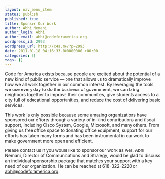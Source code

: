 ```yaml
---
layout: nav_menu_item
status: publish
published: true
title: Sponsor Our Work
author: Abhi Nemani
author_login: Abhi
author_email: abhi@codeforamerica.org
wordpress_id: 2993
wordpress_url: http://c4a.me/?p=2993
date: 2011-01-18 04:16:33.000000000 +00:00
categories: []
tags: []
---
```

Code for America exists because people are excited about the potential of a new kind of public service — one that allows us to dramatically improve how we all work together in our common interest. By leveraging the tools we use every day to do the business of government, we can bring neighbors together to improve their communities, give students access to a city full of educational opportunities, and reduce the cost of delivering basic services.

This work is only possible because some amazing organizations have sponsored our efforts through a variety of in-kind contributions and fiscal support, including Cisco System, Google, Microsoft, and many others.  From giving us free office space to donating office equipment, support for our efforts has taken many forms and has been instrumental in our work to make government more open and efficient.

Please contact us if you would like to sponsor our work as well.  Abhi Nemani, Director of Communications and Strategy, would be glad to discuss an individual sponsorship package that matches your support with a key need of our organization.  He can be reached at 618-322-2220 or abhi@codeforamerica.org.
